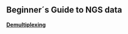 ## Beginner´s Guide to NGS data

[**Demultiplexing**](https://htmlpreview.github.io/?https://github.com/tschauer/GuideLines/blob/master/DemultiplexingCommandLine.html)

